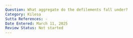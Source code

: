 ```yaml
---
Question: What aggregate do the defilements fall under?
Category: Kilesa
Sutta References: -
Date Entered: March 11, 2025
Review Status: Not started
---
```

